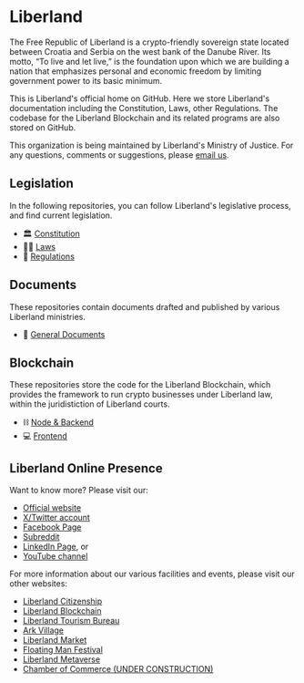 # Liberland

The Free Republic of Liberland is a crypto-friendly sovereign state located between Croatia and Serbia on the west bank of the Danube River. Its motto, “To live and let live,” is the foundation upon which we are building a nation that emphasizes personal and economic freedom by limiting government power to its basic minimum.

This is Liberland's official home on GitHub. Here we store Liberland's documentation including the Constitution, Laws, other Regulations. The codebase for the Liberland Blockchain and its related programs are also stored on GitHub.

This organization is being maintained by Liberland's Ministry of Justice. For any questions, comments or suggestions, please [email us](justice@liberland.org).

## Legislation
In the following repositories, you can follow Liberland's legislative process, and find current legislation.

- 🏛️ [Constitution](https://github.com/liberland/constitution)  
- 👨‍⚖️ [Laws](https://github.com/liberland/laws)
- 📜 [Regulations](https://github.com/liberland/Regulations)

## Documents

These repositories contain documents drafted and published by various Liberland ministries.

- 📄 [General Documents](https://github.com/liberland/docs)

## Blockchain

These repositories store the code for the Liberland Blockchain, which provides the framework to run crypto businesses under Liberland law, within the juridistiction of Liberland courts.

- ⛓️ [Node & Backend](https://github.com/liberland/liberland_substrate)  
- 💻 [Frontend](https://github.com/liberland/liberland_frontend)  

## Liberland Online Presence

Want to know more? Please visit our:

- [Official website](wwww.liberland.org)
- [X/Twitter account](https://twitter.com/Liberland_org)
- [Facebook Page](https://www.facebook.com/liberland)
- [Subreddit](https://www.reddit.com/r/Liberland)
- [LinkedIn Page](https://www.linkedin.com/company/liberland/), or
- [YouTube channel](https://www.youtube.com/channel/UCh29cq8F3Iz7iqyI_LRhyVQ)

For more information about our various facilities and events, please visit our other websites:

- [Liberland Citizenship](https://liberland.org/citizenship)
- [Liberland Blockchain](https://liberland.org/blockchain)
- [Liberland Tourism Bureau](https://visit.ll.land)
- [Ark Village](https://ark.ll.land)
- [Liberland Market](https://market.ll.land)
- [Floating Man Festival](https://floatingman.ll.land)
- [Liberland Metaverse](https://world.liberland.org)
- [Chamber of Commerce (UNDER CONSTRUCTION)](https://chamber.ll.land)
